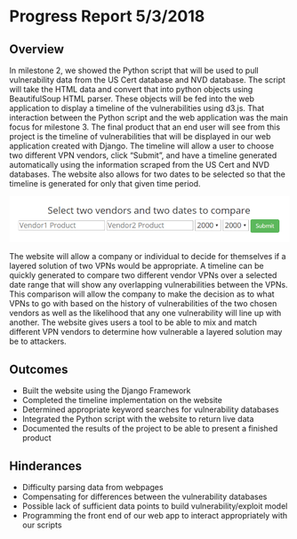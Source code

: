 # Progress Report 5/3/2018
## Overview

In milestone 2, we showed the Python script that will be used to pull vulnerability data from the US Cert database and NVD database. The script will take the HTML data and convert that into python objects using BeautifulSoup HTML parser. These objects will be fed into the web application to display a timeline of the vulnerabilities using d3.js. That interaction between the Python script and the web application was the main focus for milestone 3.
The final product that an end user will see from this project is the timeline of vulnerabilities that will be displayed in our web application created with Django. The timeline will allow a user to choose two different VPN vendors, click “Submit”, and have a timeline generated automatically using the information scraped from the US Cert and NVD databases. The website also allows for two dates to be selected so that the timeline is generated for only that given time period.

![UML](https://github.com/MLHale/insure-layered-solutions/blob/master/GantCharts/webpage.png)
 
The website will allow a company or individual to decide for themselves if a layered solution of two VPNs would be appropriate. A timeline can be quickly generated to compare two different vendor VPNs over a selected date range that will show any overlapping vulnerabilities between the VPNs. This comparison will allow the company to make the decision as to what VPNs to go with based on the history of vulnerabilities of the two chosen vendors as well as the likelihood that any one vulnerability will line up with another. The website gives users a tool to be able to mix and match different VPN vendors to determine how vulnerable a layered solution may be to attackers.

## Outcomes

* Built the website using the Django Framework
* Completed the timeline implementation on the website
* Determined appropriate keyword searches for vulnerability databases
* Integrated the Python script with the website to return live data
* Documented the results of the project to be able to present a finished product



## Hinderances

* Difficulty parsing data from webpages
* Compensating for differences between the vulnerability databases
* Possible lack of sufficient data points to build vulnerability/exploit model
* Programming the front end of our web app to interact appropriately with our scripts


